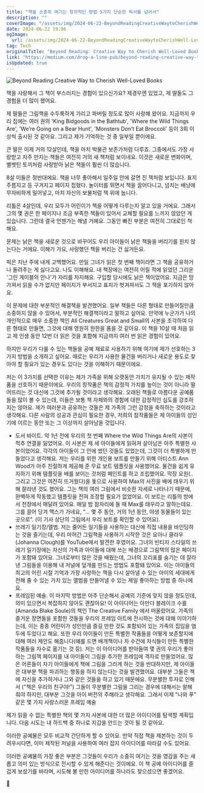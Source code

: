 ```yaml
---
title: "책을 소중히 여기는 창의적인 방법 5가지 단순한 독서를 넘어서"
description: ""
coverImage: "/assets/img/2024-06-22-BeyondReadingCreativeWaytoCherishWell-LovedBooks_0.png"
date: 2024-06-22 19:06
ogImage:
  url: /assets/img/2024-06-22-BeyondReadingCreativeWaytoCherishWell-LovedBooks_0.png
tag: Tech
originalTitle: "Beyond Reading: Creative Way to Cherish Well-Loved Books"
link: "https://medium.com/drop-a-line-pub/beyond-reading-creative-way-to-cherish-well-loved-books-f90d68e2507c"
isUpdated: true
---
```


![Beyond Reading Creative Way to Cherish Well-Loved Books](/assets/img/2024-06-22-BeyondReadingCreativeWaytoCherishWell-LovedBooks_0.png)

책을 사랑해서 그 책이 부스러지는 경험이 있으신가요? 제경우엔 있었고, 제 딸들도 그 경험을 더 많이 했어요.

제 딸들은 그림책을 수두룩하게 가리고 파버릴 정도로 많이 사랑해 왔어요. 지금까지 우리 집에는 여러 권의 'King Bidgoods in the Bathtub', 'Where the Wild Things Are', 'We’re Going on a Bear Hunt', 'Monsters Don’t Eat Broccoli' 등이 3회 이상씩 출시된 것 같아요. 그리고 제가 기억하는 것 중 일부일 뿐이에요.

큰 딸은 이제 거의 12살인데, 책을 마치 박물관 보존가처럼 다루죠. 그중에서도 가장 사랑받고 자주 만지는 책들은 여전히 거의 새 책처럼 보이네요. 이것은 새로운 변화이며, 벨벳틴 토끼처럼 사랑받아 낡은 책들이 훨씬 더 많습니다.

<!-- cozy-coder - 수평 -->

<ins class="adsbygoogle"
     style="display:block"
     data-ad-client="ca-pub-4877378276818686"
     data-ad-slot="1107185301"
     data-ad-format="auto"
     data-full-width-responsive="true"></ins>

<script>
     (adsbygoogle = window.adsbygoogle || []).push({});
</script>

8살 미들은 정반대에요. 책을 너무 좋아해서 일주일 안에 갈면 진 책처럼 보입니다. 표지 주름지고 등 구겨지고 페이지 접혔다. 놀이터를 뛰면서 책을 끌어다니고, 넘치는 배낭에 무자비하게 밀어넣고, 마치 자신의 보물처럼 책 위에 눕니다.

리틀은 4살인데, 우리 모두가 어린이가 책을 어떻게 다루는지 알고 있을 거에요. 그래서 그의 몇 권은 한 페이지나 조금 부족한 책들이 있어서 교체할 필요를 느끼지 않았던 게 있습니다. 그런데 결국 언젠가는 해낼 거예요. 그동안 빠진 부분은 여전히 그대로인 척 해요.

문제는 낡은 책을 새로운 것으로 바꾸어도 우리 아이들이 낡은 책들을 버리기를 원치 않는다는 거에요. 이해가 가요, 사랑했던 책을 버리는 건 싫거든요.

빅은 지난 주에 내게 고백했어요. 만일 그녀가 읽은 첫 번째 책이라면 그 책을 공유하거나 돌려주는 게 싫다고요. 나도 이해해요. 내 책장에는 여전히 어릴 적에 읽었던 그리운 '그린 게이블의 안나'가 자리를 차지해요. 구입할 당시에도 낡은 책이었어요. 지금은 망가져서 읽을 수가 없지만 페이지가 부서지고 표지가 벗겨져서도 그 책을 포기하지 않아요.

<!-- cozy-coder - 수평 -->

<ins class="adsbygoogle"
     style="display:block"
     data-ad-client="ca-pub-4877378276818686"
     data-ad-slot="1107185301"
     data-ad-format="auto"
     data-full-width-responsive="true"></ins>

<script>
     (adsbygoogle = window.adsbygoogle || []).push({});
</script>

이 문제에 대한 부분적인 해결책을 발견했어요. 일부 책들은 다른 형태로 만들어질만큼 소중하지 않을 수 있어서, 부분적인 해결책이라고 말하고 싶어요. 만약에 누군가가 나의 개인적으로 매우 소중한 책인 All Creatures Great and Small의 사본을 조각하여 다른 형태로 만들면, 그것에 대해 영원히 원한을 품을 것 같아요. 이 책을 10살 때 처음 읽고 제 인생 동안 12번 더 읽은 것을 포함해 지금까지 여러 번 읽은 경험이 있어요.

하지만 우리가 다룰 수 있는 책들을 공예 재료로 사용하기 위해 여기에 제가 선호하는 3가지 방법을 소개하고 싶어요. 때로는 우리가 사용한 물건을 버리거나 새로운 용도로 찾아야 할 필요가 있는 경우도 있다는 것을 이해하기 때문이에요.

저는 이 3가지를 선택한 이유는 제가 가족을 위해 오랫동안 가치가 유지될 수 있는 제작품을 선호하기 때문이에요. 우리의 창작품은 책의 감정적 가치를 높이는 것이 아니라 떨어뜨리는 것 대신에 그것에 추가될 것이라고 생각해요. 오래된 책들로 아름다운 공예품들을 많이 볼 수 있는데, 이들은 보통 책 자체와의 경험에 대한 감정적인 심도를 강조하지는 않아요. 제가 여러분과 공유하는 것들은 제 가족의 그런 감정을 축하하는 것이라고 생각해요. 다른 사람의 성공과 관심이 필요한 경우, 저희의 참작품들은 제 아이들의 성인기에 이르는 동안 또는 그 이상까지 살아남을 것입니다.

- 도서 바이트. 약 1년 전에 우리의 첫 번째 Where the Wild Things Are의 사본이 척추 연결을 잃었어요. 이 사본은 제 세 아이들에게 읽혀져 살아남은 아주 특별한 사본이었어요. 각각의 아이들이 그 안에 썼던 것들도 있었는데, 그것이 더 특별하게 만들었다고 생각해요. 저는 우리를 위한 개인용 보트를 만들기 위해 아티스트 Ann Wood가 아주 친절하게 제공해 준 무료 보트 템플릿을 사용했어요. 물건을 쉽게 유지하기 위해 템플릿을 배를 보이는 것처럼 페인트를 하고 조립했어요. 막장 요원(.. 그리고 그것은 여전히 뜨거웠다)을 돛으로 사용하여 Max의 사진을 배에 태우기 위해 잘라낸 것도 했어요. 그는 책의 여러 그림에서 비슷한 자세로 나타나기 때문에, 완벽하게 작동했고 템플릿을 전혀 조정할 필요가 없었어요. 이 보트는 리틀의 방에서 천장에서 매달려 있어요. 매일 밤 잠자리에 들 때 Max를 태우라고 말하는데요. 그를 끌어 당겨 맥스가 가네요, "... 몇 주 동안, 거의 1년 동안, 야생 동물들이 있는 곳으로". (이 기사 상단의 그림에서 우리 보트를 확인할 수 있어요).
- 쓰레기 일기장/앨범. 저는 줄어든 일기들을 사용하는 대신에 직접 내용을 바인딩하는 것을 즐기는데, 우리 마허간 그림책을 사용하기 시작한 것은 요아나 클라우(Johanna Clough)를 YouTube에서 발견한 후였어요. 그녀의 빈티지 스타일의 쓰레기 일기장에는 자신의 가족과 아이들에 대해 쓰는 배경으로 그림책의 많은 페이지가 포함돼 있어요. 그녀로부터 많은 것을 배웠는데, 그녀의 꼬리표를 숨기는 데 잘라낸 그림들을 이용해 내 저널에 덮개를 만드는 방법도 포함돼 있어요. 이는 아이들의 최고의 어린 시절 기억과 가장 사랑하는 책을 다시 살아낼 수 있는 아이의 세대에게 전해 줄 수 있는 가치 있는 앨범을 만들어낼 수 있는 제일 좋아하는 방법 중 하나에요.
- 프레임된 예술. 이 마지막 방법은 아주 단순해서 공예의 기준에 맞지 않을 정도인데, 의미 있으면서 복잡하지 않아도 괜찮아요! 이 아이디어는 아만다 블레이크 수를(Amanda Blake Soule)의 책인 The Creative Family 에서 떠올랐어요. 가족의 즐거운 장면들을 포함한 것들을 우리의 프레임 아트에 전시하는 것에 대해 이야기하는데, 이는 종종 어린이가 성인만큼 즐길 만한 것도 포함되어 있는 가족의 집임을 염두에 두었다고 해요. 또한 우리 아이들이 만든 특별한 작품들을 어떻게 보존할지에 대해 여러 제안도 해줍니다(예를 드면 배개책이나 차 수건에 자식들이 만든 특별한 작품들을 자수로 옮기는 것 등). 저는 이 아이디어를 받아들여 몇 권의 우리가 좋아하는 그림책 페이지를 내 아이들이 그림을 추가한 프레임에 격자로 만들었어요. 많은 어른들이 자기 아이들에게 책에 그림을 그리게 하는 것을 반대하지만, 제 아이들은 대부분 책을 파괴하는 행동을 하지 않는다는 것을 발견했어요. 대부분 그들은 책에 자신을 추가하거나 그와 같은 것들을 하고 있기 때문에요. 무분별한 투자로 인해서 ("책은 우리의 친구야!") 그들이 무분별한 그림을 그리는 경우에 대해서는 말해 줘야 하지만, 대부분 그것을 아이 버전의 주해라고 생각해요. 그래서 이제 "나와 푸" 같은 몇 가지 사랑스러운 프레임 예술

<!-- cozy-coder - 수평 -->

<ins class="adsbygoogle"
     style="display:block"
     data-ad-client="ca-pub-4877378276818686"
     data-ad-slot="1107185301"
     data-ad-format="auto"
     data-full-width-responsive="true"></ins>

<script>
     (adsbygoogle = window.adsbygoogle || []).push({});
</script>

제가 읽을 수 없는 특별한 책의 몇 가지 사본에 대한 더 많은 아이디어를 탐색할 계획입니다. 다음 시도는 내 하드백 중 하나로 지갑을 만드는 것이 될 것 같아요.

이러한 공예물은 모두 비교적 간단하게 할 수 있어요. 만약 직접 책을 제본하는 것이 두려우시다면, 이미 제작된 저널을 사용하여 여러 잡지 아이디어를 따라갈 수도 있어요.

이러한 공예물의 가장 좋은 부분은 그것들이 우리가 소중히 여기는 것을 영감을 주는 새롭고 의미 있는 방식으로 전시할 수 있게 해준다는 것이에요. 이 책 공예 아이디어를 즐겁게 보셨기를 바라며, 시도해 볼 만한 아이디어를 하나라도 찾으셨으면 좋겠어요.

🦋
